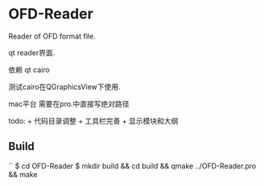 # OFD-Reader
Reader of OFD format file.

qt reader界面.

依赖 qt cairo

测试cairo在QGraphicsView下使用.

mac平台 需要在pro.中直接写绝对路径

todo:
    + 代码目录调整
    + 工具栏完善
    + 显示模块和大纲

## Build

``
$ cd OFD-Reader
$ mkdir build && cd build && qmake ../OFD-Reader.pro && make

```
